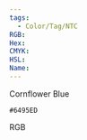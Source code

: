 ```yaml
---
tags:
  - Color/Tag/NTC
RGB:
Hex:
CMYK:
HSL:
Name:
---
```

Cornflower Blue
```palette
#6495ED
```
RGB
